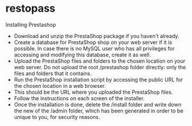 # restopass

Installing Prestashop

   -  Download and unzip the PrestaShop package if you haven't already.
   -  Create a database for PrestaShop shop on your web server if it is possible. In case there is no MySQL user who 
      has all   privileges for accessing and modifying this database, create it as well.
   -  Upload the PrestaShop files and folders to the chosen location on your web server. 
      Do not upload the root /prestashop  folder directly: only the files and folders that it contains.
   -  Run the PrestaShop installation script by accessing the public URL for the chosen location in a web browser. 
   -  This should be the URL where you uploaded the PrestaShop files.
   -  Follow the instructions on each screen of the installer.
   -  Once the installation is done, delete the /install folder and write down the new of the /admin folder, 
      which has been generated in order to be unique to you, for security reasons.
